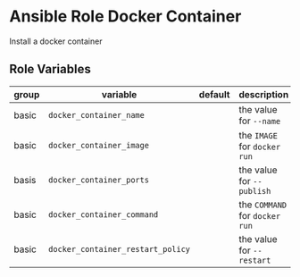 # Ansible Role Docker Container

Install a docker container

## Role Variables

<!-- markdownlint-disable MD033 -->
<!-- markdownlint-disable MD034 -->
| group | variable | default | description |
| --- | --- | --- | --- |
| basic | `docker_container_name` | | the value for `--name` |
| basic | `docker_container_image` | | the `IMAGE` for `docker run` |
| basis | `docker_container_ports` | | the value for `--publish` |
| basic | `docker_container_command` | | the `COMMAND` for `docker run`|
| basic | `docker_container_restart_policy` | | the value for `--restart` |
<!-- markdownlint-enable MD033 -->
<!-- markdownlint-enable MD034 -->
